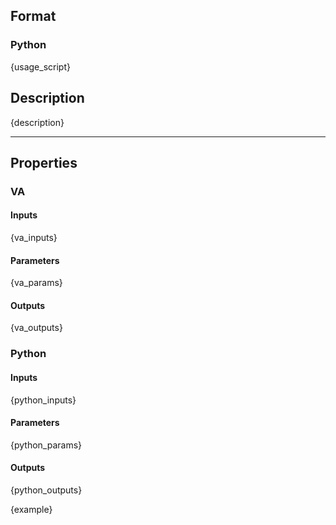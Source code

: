 ## Format
### Python
{usage_script}

## Description
{description}

---

## Properties
### VA
#### Inputs
{va_inputs}

#### Parameters
{va_params}

#### Outputs
{va_outputs}

### Python
#### Inputs
{python_inputs}

#### Parameters
{python_params}

#### Outputs
{python_outputs}

{example}